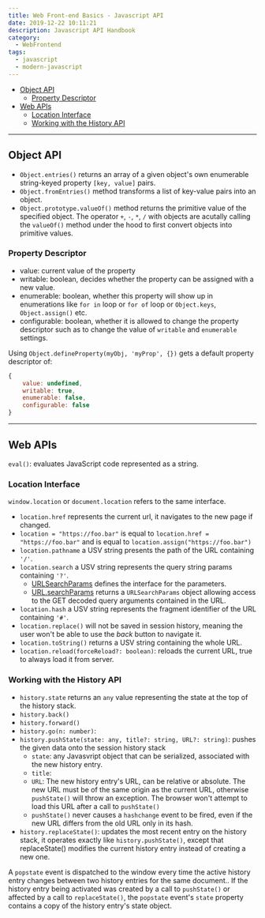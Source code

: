 ```yaml
---
title: Web Front-end Basics - Javascript API
date: 2019-12-22 10:11:21
description: Javascript API Handbook
category:
  - WebFrontend
tags:
  - javascript
  - modern-javascript
---
```


- [Object API](#object-api)
  - [Property Descriptor](#property-descriptor)
- [Web APIs](#web-apis)
  - [Location Interface](#location-interface)
  - [Working with the History API](#working-with-the-history-api)

---

## Object API

- `Object.entries()` returns an array of a given object's own enumerable string-keyed property `[key, value]` pairs.
- `Object.fromEntries()` method transforms a list of key-value pairs into an object.
- `Object.prototype.valueOf()` method returns the primitive value of the specified object. The operator `+`, `-`, `*`, `/` with objects are acutally calling the `valueOf()` method under the hood to first convert objects into primitive values.

### Property Descriptor

- value: current value of the property
- writable: boolean, decides whether the property can be assigned with a new value.
- enumerable: boolean, whether this property will show up in enumerations like `for in` loop or `for of` loop or `Object.keys`, `Object.assign()` etc.
- configurable: boolean, whether it is allowed to change the property descriptor such as to change the value of `writable` and `enumerable` settings.

Using `Object.defineProperty(myObj, 'myProp', {})` gets a default property descriptor of:

```javascript
{
    value: undefined,
    writable: true,
    enumerable: false,
    configurable: false
}
```

---

## Web APIs

`eval()`: evaluates JavaScript code represented as a string.

### Location Interface

`window.location` or `document.location` refers to the same interface.

- `location.href` represents the current url, it navigates to the new page if changed.
- `location = "https://foo.bar"` is equal to `location.href = "https://foo.bar"` and is equal to `location.assign("https://foo.bar")`
- `location.pathname` a USV string presents the path of the URL containing `'/'`.
- `location.search` a USV string represents the query string params containing `'?'`. 
  - [URLSearchParams](https://developer.mozilla.org/en-US/docs/Web/API/URLSearchParams) defines the interface for the parameters.
  - [URL.searchParams](https://developer.mozilla.org/en-US/docs/Web/API/URL/searchParams) returns a `URLSearchParams` object allowing access to the GET decoded query arguments contained in the URL.
- `location.hash` a USV string represents the fragment identifier of the URL containing `'#'`.
- `location.replace()` will not be saved in session history, meaning the user won't be able to use the *back* button to navigate it.
- `location.toString()` returns a USV string containing the whole URL.
- `location.reload(forceReload?: boolean)`: reloads the current URL, true to always load it from server.

### Working with the History API

- `history.state` returns an `any` value representing the state at the top of the history stack.
- `history.back()`
- `history.forward()`
- `history.go(n: number)`: 
- `history.pushState(state: any, title?: string, URL?: string)`: pushes the given data onto the session history stack
  - `state`: any Javasvript object that can be serialized, associated with the new history entry.
  - `title`: 
  - `URL`: The new history entry's URL, can be relative or absolute. The new URL must be of the same origin as the current URL, otherwise `pushState()` will throw an exception. The browser won't attempt to load this URL after a call to `pushState()`
  - `pushState()` never causes a `hashchange` event to be fired, even if the new URL differs from the old URL only in its hash.
- `history.replaceState()`: updates the most recent entry on the history stack, it operates exactly like `history.pushState()`, except that replaceState() modifies the current history entry instead of creating a new one.

A `popstate` event is dispatched to the window every time the active history entry changes between two history entries for the same document.. If the history entry being activated was created by a call to `pushState()` or affected by a call to `replaceState()`, the `popstate` event's `state` property contains a copy of the history entry's state object.